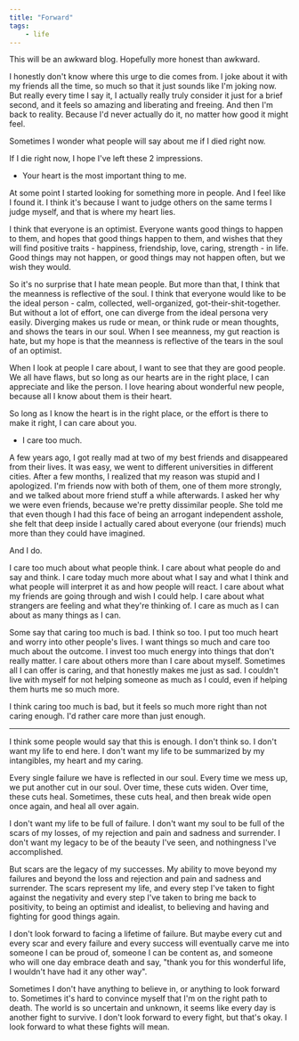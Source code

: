 ```yaml
---
title: "Forward"
tags:
    - life
---
```


This will be an awkward blog. Hopefully more honest than awkward.

I honestly don't know where this urge to die comes from. I joke about it with my friends all the time, so much so that it just sounds like I'm joking now. But really every time I say it, I actually really truly consider it just for a brief second, and it feels so amazing and liberating and freeing. And then I'm back to reality. Because I'd never actually do it, no matter how good it might feel.

Sometimes I wonder what people will say about me if I died right now.

If I die right now, I hope I've left these 2 impressions.

* Your heart is the most important thing to me.

At some point I started looking for something more in people. And I feel like I found it. I think it's because I want to judge others on the same terms I judge myself, and that is where my heart lies.

I think that everyone is an optimist. Everyone wants good things to happen to them, and hopes that good things happen to them, and wishes that they will find positive traits - happiness, friendship, love, caring, strength - in life. Good things may not happen, or good things may not happen often, but we wish they would.

So it's no surprise that I hate mean people. But more than that, I think that the meanness is reflective of the soul. I think that everyone would like to be the ideal person - calm, collected, well-organized, got-their-shit-together. But without a lot of effort, one can diverge from the ideal persona very easily. Diverging makes us rude or mean, or think rude or mean thoughts, and shows the tears in our soul. When I see meanness, my gut reaction is hate, but my hope is that the meanness is reflective of the tears in the soul of an optimist.

When I look at people I care about, I want to see that they are good people. We all have flaws, but so long as our hearts are in the right place, I can appreciate and like the person. I love hearing about wonderful new people, because all I know about them is their heart. 

So long as I know the heart is in the right place, or the effort is there to make it right, I can care about you.

* I care too much.

A few years ago, I got really mad at two of my best friends and disappeared from their lives. It was easy, we went to different universities in different cities. After a few months, I realized that my reason was stupid and I apologized. I'm friends now with both of them, one of them more strongly, and we talked about more friend stuff a while afterwards. I asked her why we were even friends, because we're pretty dissimilar people. She told me that even though I had this face of being an arrogant independent asshole, she felt that deep inside I actually cared about everyone (our friends) much more than they could have imagined. 

And I do.

I care too much about what people think. I care about what people do and say and think. I care today much more about what I say and what I think and what people will interpret it as and how people will react. I care about what my friends are going through and wish I could help. I care about what strangers are feeling and what they're thinking of. I care as much as I can about as many things as I can.

Some say that caring too much is bad. I think so too. I put too much heart and worry into other people's lives. I want things so much and care too much about the outcome. I invest too much energy into things that don't really matter. I care about others more than I care about myself. Sometimes all I can offer is caring, and that honestly makes me just as sad. I couldn't live with myself for not helping someone as much as I could, even if helping them hurts me so much more. 

I think caring too much is bad, but it feels so much more right than not caring enough. I'd rather care more than just enough.

---

I think some people would say that this is enough. I don't think so. I don't want my life to end here. I don't want my life to be summarized by my intangibles, my heart and my caring. 

Every single failure we have is reflected in our soul. Every time we mess up, we put another cut in our soul. Over time, these cuts widen. Over time, these cuts heal. Sometimes, these cuts heal, and then break wide open once again, and heal all over again. 

I don't want my life to be full of failure. I don't want my soul to be full of the scars of my losses, of my rejection and pain and sadness and surrender. I don't want my legacy to be of the beauty I've seen, and nothingness I've accomplished. 

But scars are the legacy of my successes. My ability to move beyond my failures and beyond the loss and rejection and pain and sadness and surrender. The scars represent my life, and every step I've taken to fight against the negativity and every step I've taken to bring me back to positivity, to being an optimist and idealist, to believing and having and fighting for good things again.

I don't look forward to facing a lifetime of failure. But maybe every cut and every scar and every failure and every success will eventually carve me into someone I can be proud of, someone I can be content as, and someone who will one day embrace death and say, "thank you for this wonderful life, I wouldn't have had it any other way".

Sometimes I don't have anything to believe in, or anything to look forward to. Sometimes it's hard to convince myself that I'm on the right path to death. The world is so uncertain and unknown, it seems like every day is another fight to survive. I don't look forward to every fight, but that's okay. I look forward to what these fights will mean. 
